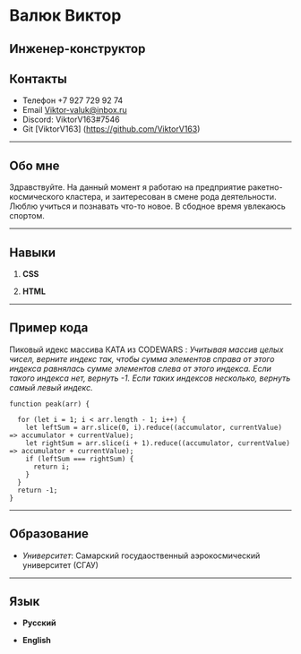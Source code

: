 # Валюк Виктор

## Инженер-конструктор

## Контакты

* Телефон +7 927 729 92 74
* Email Viktor-valuk@inbox.ru
* Discord: ViktorV163#7546
* Git [ViktorV163] (https://github.com/ViktorV163)

____

## Обо мне

Здравствуйте. На данный момент я работаю на предприятие ракетно-космического кластера, и заитересован в смене рода деятельности. Люблю учиться и познавать что-то новое. В сбодное время увлекаюсь спортом.

____

## Навыки

1. **CSS**

2. **HTML**

____

## Пример кода

 Пиковый идекс массива КАТА из CODEWARS :  *Учитывая массив целых чисел, верните индекс так, чтобы сумма элементов справа от этого индекса равнялась сумме элементов слева от этого индекса. Если такого индекса нет, вернуть -1. Если таких индексов несколько, вернуть самый левый индекс.*

```
function peak(arr) {

  for (let i = 1; i < arr.length - 1; i++) {
    let leftSum = arr.slice(0, i).reduce((accumulator, currentValue) => accumulator + currentValue);
    let rightSum = arr.slice(i + 1).reduce((accumulator, currentValue) => accumulator + currentValue);
    if (leftSum === rightSum) {
      return i;
    }
  }
  return -1;
}
```

______

## Образование 

* *Университет*: Самарский госудаоственный аэрокосмический университет (СГАУ)

*****

## Язык

*  **Русский**

*  **English**